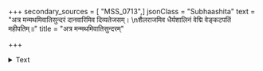 +++
secondary_sources = [ "MSS_0713",]
jsonClass = "Subhaashita"
text = "अत्र मन्मथमिवातिसुन्दरं दानवारिमिव दिव्यतेजसम्।  \nशैलराजमिव धैर्यशालिनं वेद्मि वेङ्कटपतिं महीपतिम्॥"
title = "अत्र मन्मथमिवातिसुन्दरम्"

+++

<details><summary>Text</summary>

अत्र मन्मथमिवातिसुन्दरं दानवारिमिव दिव्यतेजसम्।  
शैलराजमिव धैर्यशालिनं वेद्मि वेङ्कटपतिं महीपतिम्॥
</details>
